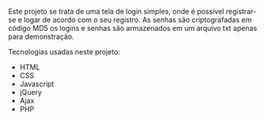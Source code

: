 Este projeto se trata de uma tela de login simples, onde é possível registrar-se e logar de acordo com o seu registro.
As senhas são criptografadas em código MD5
os logins e senhas são armazenados em um arquivo txt apenas para demonstração.

Tecnologias usadas neste projeto:
- HTML
- CSS
- Javascript
- jQuery
- Ajax
- PHP
